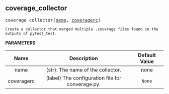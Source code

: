 <!-- Generated with Stardoc: http://skydoc.bazel.build -->

<a name="#coverage_collector"></a>

## coverage_collector

<pre>
coverage_collector(<a href="#coverage_collector-name">name</a>, <a href="#coverage_collector-coveragerc">coveragerc</a>)
</pre>

    Create a collector that merged multiple .coverage files found in the outputs of pytest_test.

**PARAMETERS**


| Name  | Description | Default Value |
| :-------------: | :-------------: | :-------------: |
| name |  (str): The name of the collector.   |  none |
| coveragerc |  (label) The configuration file for converage.py.   |  <code>None</code> |


